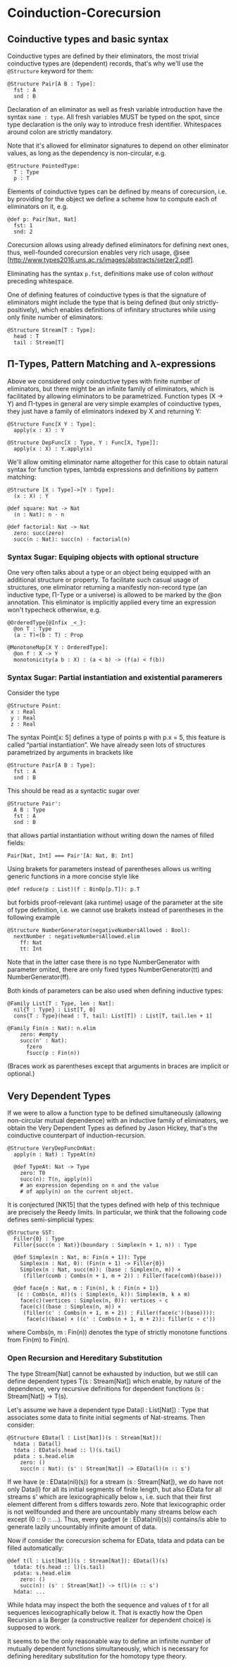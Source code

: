 # Coinduction-Corecursion

## Coinductive types and basic syntax
Coinductive types are defined by their eliminators, the most
trivial coinductive types are (dependent) records, that's why
we'll use the `@Structure` keyword for them:
```
@Structure Pair[A B : Type]:
  fst : A
  snd : B
```
Declaration of an eliminator as well as fresh variable introduction
have the syntax `name : type`. All fresh variables MUST be typed on
the spot, since type declaration is the only way to introduce fresh
identifier. Whitespaces around colon are strictly mandatory.

Note that it's allowed for eliminator signatures to depend on other
eliminator values, as long as the dependency is non-circular, e.g.
```
@Structure PointedType:
  T : Type
  p : T
```

Elements of coinductive types can be defined by means of
corecursion, i.e. by providing for the object we define
a scheme how to compute each of eliminators on it, e.g.
```
@def p: Pair[Nat, Nat]
  fst: 1
  snd: 2
```
Corecursion allows using already defined eliminators for defining
next ones, thus, well-founded corecursion enables very rich usage,
@see [http://www.types2016.uns.ac.rs/images/abstracts/setzer2.pdf].

Eliminating has the syntax `p.fst`, definitions make use of colon
_without_ preceding whitespace.

One of defining features of coinductive types is that the signature
of eliminators might include the type that is being defined (but only
strictly-positively), which enables definitions of infinitary
structures while using only finite number of eliminators:
```
@Structure Stream[T : Type]:
  head : T
  tail : Stream[T]
```

## Π-Types, Pattern Matching and λ-expressions
Above we considered only coinductive types with finite number of
eliminators, but there might be an infinite family of eliminators,
which is facilitated by allowing eliminators to be parametrized. 
Function types (X -> Y) and П-types in general are very simple
examples of coinductive types, they just have a family of
eliminators indexed by X and returning Y:
```
@Structure Func[X Y : Type]:
  apply(x : X) : Y

@Structure DepFunc[X : Type, Y : Func[X, Type]]:
  apply(x : X) : Y.apply(x)
```

We'll allow omiting eliminator name altogether for this case to obtain
natural syntax for function types, lambda expressions and definitions
by pattern matching:
```
@Structure [X : Type]->[Y : Type]:
  (x : X) : Y
  
@def square: Nat -> Nat
  (n : Nat): n · n
  
@def factorial: Nat -> Nat
  zero: succ(zero)
  succ(n : Nat): succ(n) · factorial(n)
```

### Syntax Sugar: Equiping objects with optional structure
One very often talks about a type or an object being equipped with
an additional structure or property. To facilitate such casual usage
of structures, one eliminator returning a manifestly non-record type
(an inductive type, Π-Type or a universe) is allowed to be marked by
the @on annotation. This eliminator is implicitly applied every time
an expression won't typecheck otherwise, e.g.
```
@OrderedType{@Infix _<_}:
  @on T : Type
  (a : T)<(b : T) : Prop
  
@MonotoneMap[X Y : OrderedType]:
  @on f : X -> Y
  monotonicity(a b : X) : (a < b) -> (f(a) < f(b))
```

### Syntax Sugar: Partial instantiation and existential paramerers
Consider the type
```
@Structure Point:
 x : Real
 y : Real
 z : Real
```
The syntax Point[x: 5] defines a type of points p with p.x = 5,
this feature is called “partial instantiation”. We have already
seen lots of structures parametrized by arguments in brackets
like
```
@Structure Pair[A B : Type]:
  fst : A
  snd : B
```
This should be read as a syntactic sugar over
```
@Structure Pair':
  A B : Type
  fst : A
  snd : B
```
that allows partial instantiation without writing down the names of
filled fields:
```
Pair[Nat, Int] === Pair'[A: Nat, B: Int]
```

Using brakets for parameters instead of parentheses allows us writing
generic functions in a more concise style like
```
@def reduce(p : List)(f : BinOp[p.T]): p.T
```
but forbids proof-relevant (aka runtime) usage of the parameter at
the site of type definition, i.e. we cannot use brakets instead of
parentheses in the following example
```
@Structure NumberGenerator(negativeNumbersAllowed : Bool):
  nextNumber : negativeNumbersAllowed.elim
    ff: Nat
	tt: Int
```
Note that in the latter case there is no type NumberGenerator with
parameter omited, there are only fixed types NumberGenerator(tt) and
NumberGenerator(ff).

Both kinds of parameters can be also used when defining inductive
types:
```
@Family List[T : Type, len : Nat]:
  nil{T : Type} : List[T, 0]
  cons{T : Type}(head : T, tail: List[T]) : List[T, tail.len + 1]
  
@Family Fin(n : Nat): n.elim
    zero: #empty
	succ(n' : Nat):
	  fzero
	  fsucc(p : Fin(n))
```

(Braces work as parentheses except that arguments in braces are
implicit or optional.)

## Very Dependent Types
If we were to allow a function type to be defined simultaneously
(allowing non-circular mutual dependence) with an inductive family of
eliminators, we obtain the Very Dependent Types as defined by Jason
Hickey, that's the coinductive counterpart of induction-recursion.

```
@Structure VeryDepFuncOnNat:
  apply(n : Nat) : TypeAt(n)
  
  @def TypeAt: Nat -> Type
    zero: T0
	succ(n): T(n, apply(n))
	# an expression depending on n and the value
	# of apply(n) on the current object.
```

It is conjectured [NK15] that the types defined with help of this
technique are precisely the Reedy limits. In particular, we think
that the following code defines semi-simplicial types:
```
@Structure SST:
  Filler{0} : Type
  Filler{succ(n : Nat)}(boundary : Simplex(n + 1, n)) : Type

  @def Simplex(n : Nat, m: Fin(n + 1)): Type
    Simplex(n : Nat, 0): (Fin(n + 1) -> Filler{0})
    Simplex(n : Nat, succ(m)): (base : Simplex(n, m)) ×
     (filler(comb : Combs(n + 1, m + 2)) : Filler(face(comb)(base)))

  @def face{n : Nat, m : Fin(n), k : Fin(n + 1)}
   (c : Combs(n, m))(s : Simplex(n, k)): Simplex(m, k ∧ m)
    face(c)(vertices : Simplex(n, 0)): vertices ∘ c    
    face(c)((base : Simplex(n, m)) ×
     (filler(c' : Combs(n + 1, m + 2)) : Filler(face(c')(base)))):
      face(c)(base) × ((c' : Combs(n + 1, m + 2)): filler(c ∘ c')) 
```
where Combs(n, m : Fin(n)) denotes the type of strictly monotone
functions from Fin(m) to Fin(n).

### Open Recursion and Hereditary Substitution
The type Stream[Nat] cannot be exhausted by induction, but we still
can define dependent types T(s : Stream[Nat]) which enable, by nature
of the dependence, very recursive definitions for dependent functions
(s : Stream[Nat]) -> T(s).

Let's assume we have a dependent type Data(l : List[Nat]) : Type that
associates some data to finite initial segments of Nat-streams. Then
consider:
```
@Structure EData(l : List[Nat])(s : Stream[Nat]):
  hdata : Data(l)
  tdata : EData(s.head :: l)(s.tail)
  pdata : s.head.elim 
    zero: ()
    succ(n : Nat): (s' : Stream[Nat]) -> EData(l)(n :: s')
```

If we have (e : EData(nil)(s)) for a stream (s : Stream[Nat]), we do
have not only Data(l) for all its initial segments of finite length,
but also EData for all streams s' which are lexicographically below
`s`, i.e. such that their first element different from s differs
towards zero. Note that lexicographic order is not wellfounded and
there are uncountably many streams below each except (0 :: 0 :: ...). 
Thus, every gadget (e : EData(nil)(s)) contains/is able to generate
lazily uncountably infinite amount of data.

Now if consider the corecursion schema for EData, tdata and pdata can
be filled automatically:
```
@def t(l : List[Nat])(s : Stream[Nat]): EData(l)(s)
  tdata: t(s.head :: l)(s.tail)
  pdata: s.head.elim
    zero: ()
    succ(n): (s' : Stream[Nat]) -> t(l)(n :: s')
  hdata: ...
```

While hdata may inspect the both the sequence and values of t for all
sequences lexicographically below it. That is exactly how the Open 
Recursion a la Berger (a constructive realizer for dependent choice)
is supposed to work.

It seems to be the only reasonable way to define an infinite number
of mutually dependent functions simultaneously, which is necessary
for defining hereditary substitution for the homotopy type theory.

